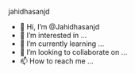 jahidhasanjd

- 👋 Hi, I’m @Jahidhasanjd
- 👀 I’m interested in ...
- 🌱 I’m currently learning ...
- 💞️ I’m looking to collaborate on ...
- 📫 How to reach me ...

<!---
Jahidhasanjd/Jahidhasanjd is a ✨ special ✨ repository because its `README.md` (this file) appears on your GitHub profile.
You can click the Preview link to take a look at your changes.
--->
